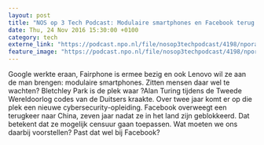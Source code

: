 ```yaml
---
layout: post
title: "NOS op 3 Tech Podcast: Modulaire smartphones en Facebook terug naar China?"
date: Thu, 24 Nov 2016 15:30:00 +0100
category: tech
externe_link: "https://podcast.npo.nl/file/nosop3techpodcast/4198/nporadio1_nosop3techpodcast_20161124_nos-op-3-tech-podcast-modulaire-smartphones-en-facebook-terug-naar-china.mp3"
feature_image: "https://podcast.npo.nl/file/nosop3techpodcast/4198/nporadio1_nosop3techpodcast_20161124_nos-op-3-tech-podcast-modulaire-smartphones-en-facebook-terug-naar-china.mp3"
---
```


Google werkte eraan, Fairphone is ermee bezig en ook Lenovo wil ze aan de man brengen: modulaire smartphones. Zitten mensen daar wel te wachten?
Bletchley Park is de plek waar ?Alan Turing tijdens de Tweede Wereldoorlog codes van de Duitsers kraakte. Over twee jaar komt er op die plek een nieuwe cybersecurity-opleiding.
Facebook overweegt een terugkeer naar China, zeven jaar nadat ze in het land zijn geblokkeerd. Dat betekent dat ze mogelijk censuur gaan toepassen. Wat moeten we ons daarbij voorstellen? Past dat wel bij Facebook?<img src="http://feeds.feedburner.com/~r/nosop3-tech-podcast/~4/a90ro2P70Uk" height="1" width="1" alt=""/><img src="http://feeds.feedburner.com/~r/nosop3-tech-podcast/~4/a90ro2P70Uk" height="1" width="1" alt=""/>

